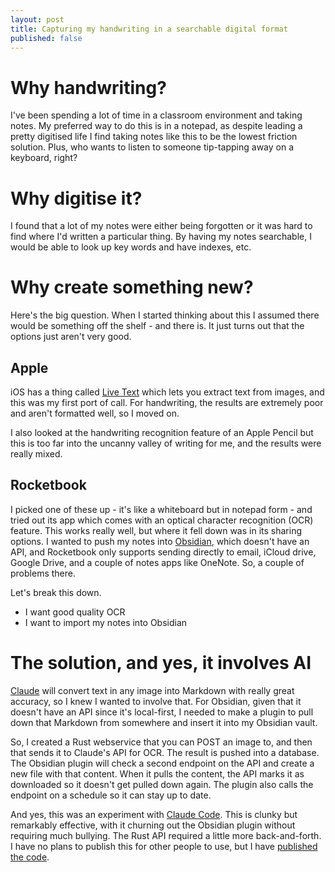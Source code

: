 ```yaml
---
layout: post
title: Capturing my handwriting in a searchable digital format
published: false
---
```


# Why handwriting?

I've been spending a lot of time in a classroom environment and taking notes. My preferred way to do this is in a notepad, as despite leading a pretty digitised life I find taking notes like this to be the lowest friction solution. Plus, who wants to listen to someone tip-tapping away on a keyboard, right?

# Why digitise it?

I found that a lot of my notes were either being forgotten or it was hard to find where I'd written a particular thing. By having my notes searchable, I would be able to look up key words and have indexes, etc.

# Why create something new?

Here's the big question. When I started thinking about this I assumed there would be something off the shelf - and there is. It just turns out that the options just aren't very good.

## Apple

iOS has a thing called [Live Text](https://support.apple.com/en-gb/HT212630) which lets you extract text from images, and this was my first port of call. For handwriting, the results are extremely poor and aren't formatted well, so I moved on.

I also looked at the handwriting recognition feature of an Apple Pencil but this is too far into the uncanny valley of writing for me, and the results were really mixed.

## Rocketbook

I picked one of these up - it's like a whiteboard but in notepad form - and tried out its app which comes with an optical character recognition (OCR) feature. This works really well, but where it fell down was in its sharing options. I wanted to push my notes into [Obsidian](https://obsidian.md/), which doesn't have an API, and Rocketbook only supports sending directly to email, iCloud drive, Google Drive, and a couple of notes apps like OneNote. So, a couple of problems there.

Let's break this down.

- I want good quality OCR
- I want to import my notes into Obsidian

# The solution, and yes, it involves AI

[Claude](https://claude.ai/) will convert text in any image into Markdown with really great accuracy, so I knew I wanted to involve that. For Obsidian, given that it doesn't have an API since it's local-first, I needed to make a plugin to pull down that Markdown from somewhere and insert it into my Obsidian vault.

So, I created a Rust webservice that you can POST an image to, and then that sends it to Claude's API for OCR. The result is pushed into a database. The Obsidian plugin will check a second endpoint on the API and create a new file with that content. When it pulls the content, the API marks it as downloaded so it doesn't get pulled down again. The plugin also calls the endpoint on a schedule so it can stay up to date.

And yes, this was an experiment with [Claude Code](https://www.anthropic.com/claude-code). This is clunky but remarkably effective, with it churning out the Obsidian plugin without requiring much bullying. The Rust API required a little more back-and-forth. I have no plans to publish this for other people to use, but I have [published the code](here).
